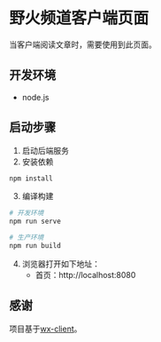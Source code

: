# 野火频道客户端页面
当客户端阅读文章时，需要使用到此页面。

## 开发环境
- node.js

## 启动步骤
1. 启动后端服务
2. 安装依赖

``` bash
npm install
```
3. 编译构建
``` bash
# 开发环境
npm run serve

# 生产环境
npm run build
```
4. 浏览器打开如下地址：
    - 首页：http://localhost:8080

## 感谢
项目基于[wx-client](https://github.com/niefy/wx-client)。
